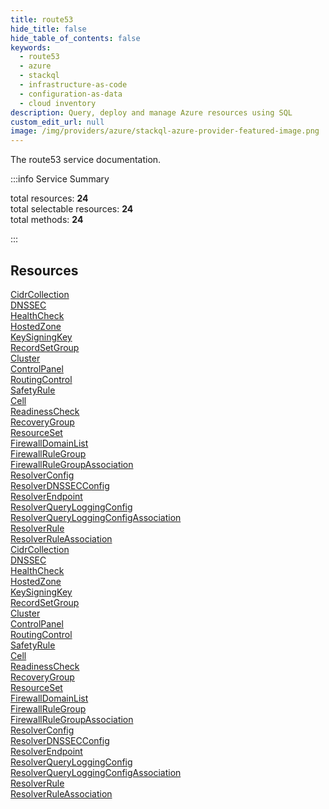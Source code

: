 ```yaml
---
title: route53
hide_title: false
hide_table_of_contents: false
keywords:
  - route53
  - azure
  - stackql
  - infrastructure-as-code
  - configuration-as-data
  - cloud inventory
description: Query, deploy and manage Azure resources using SQL
custom_edit_url: null
image: /img/providers/azure/stackql-azure-provider-featured-image.png
---
```


The route53 service documentation.

:::info Service Summary

<div class="row">
<div class="providerDocColumn">
<span>total resources:&nbsp;<b>24</b></span><br />
<span>total selectable resources:&nbsp;<b>24</b></span><br />
<span>total methods:&nbsp;<b>24</b></span><br />
</div>
</div>

:::

## Resources
<div class="row">
<div class="providerDocColumn">
<a href="/providers/azure/route53/CidrCollection/">CidrCollection</a><br />
<a href="/providers/azure/route53/DNSSEC/">DNSSEC</a><br />
<a href="/providers/azure/route53/HealthCheck/">HealthCheck</a><br />
<a href="/providers/azure/route53/HostedZone/">HostedZone</a><br />
<a href="/providers/azure/route53/KeySigningKey/">KeySigningKey</a><br />
<a href="/providers/azure/route53/RecordSetGroup/">RecordSetGroup</a><br />
<a href="/providers/azure/route53/Cluster/">Cluster</a><br />
<a href="/providers/azure/route53/ControlPanel/">ControlPanel</a><br />
<a href="/providers/azure/route53/RoutingControl/">RoutingControl</a><br />
<a href="/providers/azure/route53/SafetyRule/">SafetyRule</a><br />
<a href="/providers/azure/route53/Cell/">Cell</a><br />
<a href="/providers/azure/route53/ReadinessCheck/">ReadinessCheck</a><br />
<a href="/providers/azure/route53/RecoveryGroup/">RecoveryGroup</a><br />
<a href="/providers/azure/route53/ResourceSet/">ResourceSet</a><br />
<a href="/providers/azure/route53/FirewallDomainList/">FirewallDomainList</a><br />
<a href="/providers/azure/route53/FirewallRuleGroup/">FirewallRuleGroup</a><br />
<a href="/providers/azure/route53/FirewallRuleGroupAssociation/">FirewallRuleGroupAssociation</a><br />
<a href="/providers/azure/route53/ResolverConfig/">ResolverConfig</a><br />
<a href="/providers/azure/route53/ResolverDNSSECConfig/">ResolverDNSSECConfig</a><br />
<a href="/providers/azure/route53/ResolverEndpoint/">ResolverEndpoint</a><br />
<a href="/providers/azure/route53/ResolverQueryLoggingConfig/">ResolverQueryLoggingConfig</a><br />
<a href="/providers/azure/route53/ResolverQueryLoggingConfigAssociation/">ResolverQueryLoggingConfigAssociation</a><br />
<a href="/providers/azure/route53/ResolverRule/">ResolverRule</a><br />
<a href="/providers/azure/route53/ResolverRuleAssociation/">ResolverRuleAssociation</a>
</div>
<div class="providerDocColumn">
<a href="/providers/azure/route53/CidrCollection/">CidrCollection</a><br />
<a href="/providers/azure/route53/DNSSEC/">DNSSEC</a><br />
<a href="/providers/azure/route53/HealthCheck/">HealthCheck</a><br />
<a href="/providers/azure/route53/HostedZone/">HostedZone</a><br />
<a href="/providers/azure/route53/KeySigningKey/">KeySigningKey</a><br />
<a href="/providers/azure/route53/RecordSetGroup/">RecordSetGroup</a><br />
<a href="/providers/azure/route53/Cluster/">Cluster</a><br />
<a href="/providers/azure/route53/ControlPanel/">ControlPanel</a><br />
<a href="/providers/azure/route53/RoutingControl/">RoutingControl</a><br />
<a href="/providers/azure/route53/SafetyRule/">SafetyRule</a><br />
<a href="/providers/azure/route53/Cell/">Cell</a><br />
<a href="/providers/azure/route53/ReadinessCheck/">ReadinessCheck</a><br />
<a href="/providers/azure/route53/RecoveryGroup/">RecoveryGroup</a><br />
<a href="/providers/azure/route53/ResourceSet/">ResourceSet</a><br />
<a href="/providers/azure/route53/FirewallDomainList/">FirewallDomainList</a><br />
<a href="/providers/azure/route53/FirewallRuleGroup/">FirewallRuleGroup</a><br />
<a href="/providers/azure/route53/FirewallRuleGroupAssociation/">FirewallRuleGroupAssociation</a><br />
<a href="/providers/azure/route53/ResolverConfig/">ResolverConfig</a><br />
<a href="/providers/azure/route53/ResolverDNSSECConfig/">ResolverDNSSECConfig</a><br />
<a href="/providers/azure/route53/ResolverEndpoint/">ResolverEndpoint</a><br />
<a href="/providers/azure/route53/ResolverQueryLoggingConfig/">ResolverQueryLoggingConfig</a><br />
<a href="/providers/azure/route53/ResolverQueryLoggingConfigAssociation/">ResolverQueryLoggingConfigAssociation</a><br />
<a href="/providers/azure/route53/ResolverRule/">ResolverRule</a><br />
<a href="/providers/azure/route53/ResolverRuleAssociation/">ResolverRuleAssociation</a>
</div>
</div>